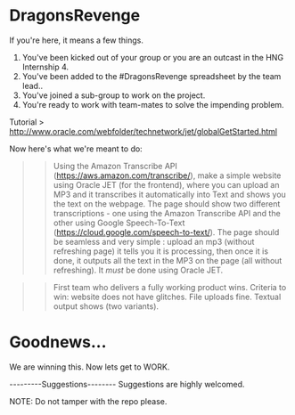 # DragonsRevenge
If you're here, it means a few things.

1. You've been kicked out of your group or you are an outcast in the HNG Internship 4.
2. You've been added to the #DragonsRevenge spreadsheet by the team lead..
3. You've joined a sub-group to work on the project.
4. You're ready to work with team-mates to solve the impending problem.

Tutorial > http://www.oracle.com/webfolder/technetwork/jet/globalGetStarted.html


Now here's what we're meant to do:
>>Using the Amazon Transcribe API (https://aws.amazon.com/transcribe/), make a simple website using Oracle JET (for the frontend), where you can upload an MP3 and it transcribes it automatically into Text and shows you the text on the webpage. The page should show two different transcriptions - one using the Amazon Transcribe API and the other using Google Speech-To-Text (https://cloud.google.com/speech-to-text/). The page should be seamless and very simple : upload an mp3 (without refreshing page) it tells you it is processing, then once it is done, it outputs all the text in the MP3 on the page (all without refreshing). It *must* be done using Oracle JET.

>>First team who delivers a fully working product wins. Criteria to win: website does not have glitches. File uploads fine. Textual output shows (two variants).

#     Goodnews...
We are winning this. Now lets get to WORK.

---------Suggestions--------
Suggestions are highly welcomed.

NOTE: Do not tamper with the repo please.
